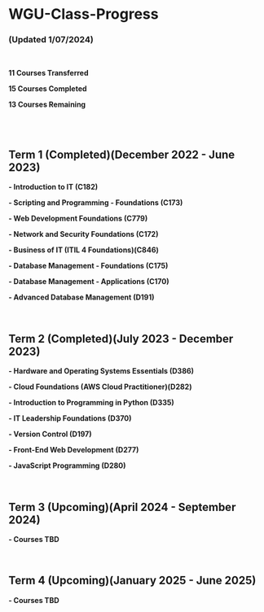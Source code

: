 # WGU-Class-Progress
<h3>(Updated 1/07/2024)</h3>
<br>
<p><b>11 Courses Transferred</p></b>
<p><b>15 Courses Completed</b></p>
<p><b>13 Courses Remaining</b></p>


<br><br>
<h2>Term 1 (Completed)(December 2022 - June 2023)</h2>


<p><b>- Introduction to IT (C182)</b></p>
<p><b>- Scripting and Programming - Foundations (C173)</b></p>
<p><b>- Web Development Foundations (C779)</b></p>
<p><b>- Network and Security Foundations (C172)</b></p>
<p><b>- Business of IT (ITIL 4 Foundations)(C846)</b></p>
<p><b>- Database Management - Foundations (C175)</b></p>
<p><b>- Database Management - Applications (C170)</b></p>
<p><b>- Advanced Database Management (D191)</b></p>


<br>
<h2>Term 2 (Completed)(July 2023 - December 2023)</h2>

<p><b>- Hardware and Operating Systems Essentials (D386)</b></p>
<p><b>- Cloud Foundations (AWS Cloud Practitioner)(D282)</b></p>
<p><b>- Introduction to Programming in Python (D335)</b></p>
<p><b>- IT Leadership Foundations (D370)</b></p>
<p><b>- Version Control (D197)</b></p>
<p><b>- Front-End Web Development (D277)</b></p>
<p><b>- JavaScript Programming (D280)</b></p>


<br>
<h2>Term 3 (Upcoming)(April 2024 - September 2024)</h2>
<p><b>- Courses TBD</b></p>


<br>
<h2>Term 4 (Upcoming)(January 2025 - June 2025)</h2>
<p><b>- Courses TBD</b></p>
